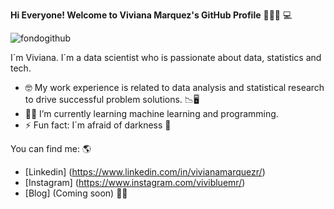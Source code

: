 **Hi Everyone! Welcome to Viviana Marquez's GitHub Profile** 👋🙋‍♀️ 💻

![fondogithub](https://user-images.githubusercontent.com/62452521/105530571-f7bb1100-5cb5-11eb-957e-2b4e0a0fe0a8.png)

I´m Viviana. I´m a data scientist who is passionate about data, statistics and tech. 
- 🤓 My work experience is related to data analysis and statistical research to drive successful problem solutions. 📉🖥 
- 👩‍💻 I’m currently learning machine learning and programming.
- ⚡ Fun fact: I´m afraid of darkness 👾

You can find me: 🌎 
- [Linkedin] (https://www.linkedin.com/in/vivianamarquezr/)
- [Instagram] (https://www.instagram.com/vivibluemr/)
- [Blog] (Coming soon) 👷‍♀️



<!--
**viviblue2020/viviblue2020** is a ✨ _special_ ✨ repository because its `README.md` (this file) appears on your GitHub profile.


Here are some ideas to get you started:

- 🔭 I’m currently working on ...
- 🌱 I’m currently learning ...
- 👯 I’m looking to collaborate on ...
- 🤔 I’m looking for help with ...
- 💬 Ask me about ...
- 📫 How to reach me: ...
- 😄 Pronouns: ...
- ⚡ Fun fact: ...
-->
